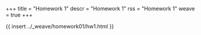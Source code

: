 +++
title = "Homework 1"
descr = "Homework 1"
rss = "Homework 1"
weave = true
+++

{{ insert ../_weave/homework01/hw1.html }}
